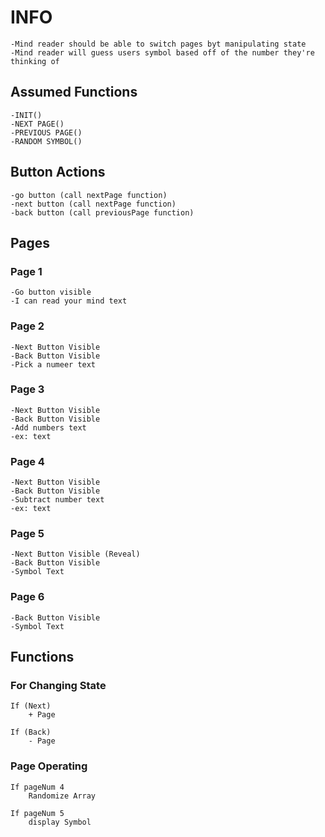 # INFO #

    -Mind reader should be able to switch pages byt manipulating state
    -Mind reader will guess users symbol based off of the number they're thinking of

## Assumed Functions ##

    -INIT()
    -NEXT PAGE()
    -PREVIOUS PAGE()
    -RANDOM SYMBOL()
    
## Button Actions ##

    -go button (call nextPage function)
    -next button (call nextPage function)
    -back button (call previousPage function)

## Pages ##

### Page 1 ##

    -Go button visible
    -I can read your mind text

### Page 2 ###

    -Next Button Visible
    -Back Button Visible
    -Pick a numeer text

### Page 3 ###

    -Next Button Visible
    -Back Button Visible
    -Add numbers text
    -ex: text

### Page 4 ###

    -Next Button Visible
    -Back Button Visible
    -Subtract number text
    -ex: text

### Page 5 ###

    -Next Button Visible (Reveal)
    -Back Button Visible
    -Symbol Text

### Page 6 ###

    -Back Button Visible
    -Symbol Text

## Functions ##

### For Changing State ###

    If (Next)
        + Page

    If (Back)
        - Page

### Page Operating ###

    If pageNum 4
        Randomize Array
    
    If pageNum 5
        display Symbol
    